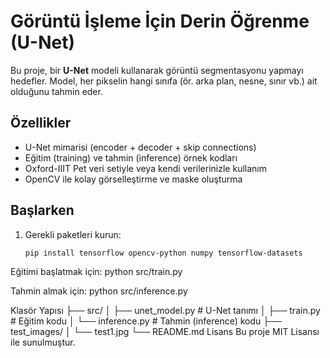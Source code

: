 # Görüntü İşleme İçin Derin Öğrenme (U-Net)

Bu proje, bir **U-Net** modeli kullanarak görüntü segmentasyonu yapmayı hedefler. Model, her pikselin hangi sınıfa (ör. arka plan, nesne, sınır vb.) ait olduğunu tahmin eder.

## Özellikler
- U-Net mimarisi (encoder + decoder + skip connections)  
- Eğitim (training) ve tahmin (inference) örnek kodları  
- Oxford-IIIT Pet veri setiyle veya kendi verilerinizle kullanım  
- OpenCV ile kolay görselleştirme ve maske oluşturma  

## Başlarken
1. Gerekli paketleri kurun:
   ```bash
   pip install tensorflow opencv-python numpy tensorflow-datasets

Eğitimi başlatmak için:
python src/train.py

Tahmin almak için:
python src/inference.py

Klasör Yapısı
├── src/
│   ├── unet_model.py    # U-Net tanımı
│   ├── train.py         # Eğitim kodu
│   └── inference.py     # Tahmin (inference) kodu
├── test_images/
│   └── test1.jpg
└── README.md
Lisans
Bu proje MIT Lisansı ile sunulmuştur.
